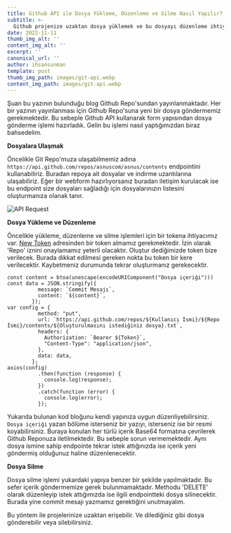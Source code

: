 ```yaml
--- 
title: Github API ile Dosya Yükleme, Düzenleme ve Silme Nasıl Yapılır? 
subtitle: >- 
  Github projenize uzaktan dosya yüklemek ve bu dosyayı düzenleme ihtiyacı duydunuz mu? 
date: 2022-11-11 
thumb_img_alt: '' 
content_img_alt: '' 
excerpt: '' 
canonical_url: '' 
author: ihsansunman 
template: post 
thumb_img_path: images/git-api.webp 
content_img_path: images/git-api.webp 
---
```

Şuan bu yazının bulunduğu blog Github Repo'sundan yayınlanmaktadır. Her bir yazının yayınlanması için Github Repo'suna yeni bir dosya göndermemiz gerekmektedir. Bu sebeple Github API kullanarak form yapısından dosya gönderme işlemi hazırladık. Gelin bu işlemi nasıl yaptığımızdan biraz bahsedelim.

**Dosyalara Ulaşmak**

Öncelikle Git Repo'muza ulaşabilmemiz adına `https://api.github.com/repos/asnuscom/asnus/contents` endpointini kullanabiliriz. Buradan repoya ait dosyalar ve indirme uzantılarına ulaşabiliriz. Eğer bir webform hazırlıyorsanız buradan iletişim kurulacak ise bu endpoint size dosyaları sağladığı için dosyalarınızın listesini oluşturmanıza olanak tanır.

![API Request](https://asnus.com/images/api-req.png)

**Dosya Yükleme ve Düzenleme**

Öncelikle yükleme, düzenleme ve silme işlemleri için bir tokena ihtiyacımız var. [New Token](https://github.com/settings/tokens/new) adresinden bir token almamız gerekmektedir. İzin olarak 'Repo' iznini onaylamamız yeterli olacaktır. Oluştur dediğimizde token bize verilecek. Burada dikkat edilmesi gereken nokta bu token bir kere verilecektir. Kaybetmeniz durumunda tekrar oluşturmanız gerekecektir.

```
const content = btoa(unescape(encodeURIComponent("Dosya içeriği")))
const data = JSON.stringify({
          message: `Commit Mesajı`,
          content: `${content}`,
        });
var config = {
          method: "put",
          url: `https://api.github.com/repos/${Kullanıcı İsmi}/${Repo İsmi}/contents/${Oluşturulmasını istediğiniz dosya}.txt`,
          headers: {
            Authorization: `Bearer ${Token}`,
            "Content-Type": "application/json",
          },
          data: data,
        };
axios(config)
          .then(function (response) {
            console.log(response);
          })
          .catch(function (error) {
            console.log(error);
          });
```

Yukarıda bulunan kod bloğunu kendi yapınıza uygun düzenliyebilirsiniz. `Dosya içeriği` yazan bölüme isterseniz bir yazıyı, isterseniz ise bir resmi koyabilirsiniz. Buraya konulan her türlü içerik Base64 formatına çevrilerek Github Reponuza iletilmektedir. Bu sebeple sorun vermemektedir. Aynı dosya ismine sahip endpointe tekrar istek attığınızda ise içerik yeni göndermiş olduğunuz haline düzenlenecektir.

**Dosya Silme**

Dosya silme işlemi yukardaki yapıya benzer bir şekilde yapılmaktadır. Bu sefer içerik göndermemize gerek bulunmamaktadır. Methodu 'DELETE' olarak düzenleyip istek attığımızda ise ilgili endpointteki dosya silinecektir. Burada yine commit mesajı yazmamız gerektiğini unutmayalım.

Bu yöntem ile projelerinize uzaktan erişebilir. Ve dilediğiniz gibi dosya gönderebilir veya silebilirsiniz.
